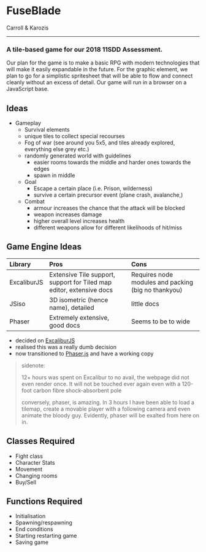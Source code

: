 # FuseBlade
Carroll & Karozis

---

### A tile-based game for our 2018 11SDD Assessment.

Our plan for the game is to make a basic RPG with modern technologies that will make it easily expandable in the future. For the graphic element, we plan to go for a simplistic spritesheet that will be able to flow and connect cleanly without an excess of detail. Our game will run in a browser on a JavaScript base.

## Ideas

- Gameplay
  - Survival elements
  - unique tiles to collect special recourses
  - Fog of war (see around you 5x5, and tiles already explored, everything else grey etc.)
  - randomly generated world with guidelines
    - easier rooms towards the middle and harder ones towards the edges
    - spawn in middle
  - Goal
    - Escape a certain place (i.e. Prison, wilderness)
    - survive a certain precursor event (plane crash, avalanche,)
  - Combat
    - armour increases the chance that the attack will be blocked
    - weapon increases damage
    - higher overall level increases health
    - different weapons allow for different likelihoods of hit/miss

## Game Engine Ideas

| Library           | Pros           | Cons     |
| :-------------    | :------------- | :------- |
| ExcaliburJS       | Extensive Tile support, support for Tiled map editor, extensive docs | Requires node modules and packing (big no thankyou) |
| JSiso | 3D isometric (hence name), detailed | little docs |
| Phaser | Extremely extensive, good docs | Seems to be to wide |

  - decided on [ExcaliburJS](https://excaliburjs.com)
  - realised this was a really dumb decision
  - now transitioned to [Phaser.js](https://phaser.io) and have a working copy

> sidenote:
>
> 12+ hours was spent on Excalibur to no avail, the webpage did not even render once.
> It will not be touched ever again even with a 120-foot carbon fibre shock-absorbent pole
>
> conversely, phaser, is amazing.
> In 3 hours I have been able to load a tilemap, create a movable player with a following camera and even animate the bloody guy.
> Evidently, phaser will be exalted from here on in.

## Classes Required
- Fight class
- Character Stats
- Movement
- Changing rooms
- Buy/Sell

## Functions Required
- Initialisation
- Spawning/respawning
- End conditions
- Starting restarting game
- Saving game
